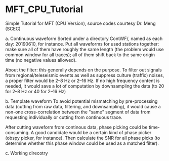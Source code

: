 # MFT_CPU_Tutorial
Simple Tutorial for MFT (CPU Version), source codes courtesy Dr. Meng (SCEC)


a. Continuous waveform 
Sorted under a directory ContWF/, named as each day: 20190610, for instance. 
Put all waveforms for used stations together: make sure all of them have roughly
the same length (the problem would use common window for all traces); all of them
shift back to the same origin time (no negative values allowed). 

About the filter: this generally depends on the purpose. To filter out signals from 
regional/teleseismic events as well as suppress culture (traffic) noises, a proper 
filter would be 2–8 Hz or 2–16 Hz. If no high frequency content is needed, it would 
save a lot of computation by downsampling the data (to 20 for 2–8 Hz or 40 for 2–16 Hz)

b. Template waveform 
To avoid potential mismatching by pre-processing data (cutting from raw data, filtering, 
and downsampling), it would cause a non-one cross-correlation between the "same" segment 
of data from requesting individually or cutting from continuous trace.

After cutting waveform from continous data, phase picking could be time-consuming. A 
good candidate would be a certain kind of phase picker (obspy picker, for instance). 
Then calculate the SNR for all phase picks (to determine whether this phase window 
could be used as a matched filter). 

c. Working direcotry 
